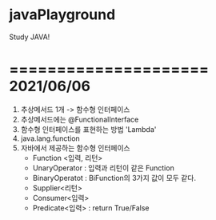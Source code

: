 # javaPlayground
Study JAVA!

=====================
    2021/06/06
=====================
1. 추상메서드 1개 -> 함수형 인터페이스
2. 추상메서드에는 @FunctionalInterface
3. 함수형 인터페이스를 표현하는 방법 'Lambda'
4. java.lang.function
5. 자바에서 제공하는 함수형 인터페이스
    - Function <입력, 리턴>
    - UnaryOperator<T> : 입력과 리턴이 같은 Function
    - BinaryOperatot<T> : BiFunction의 3가지 값이 모두 같다.
    - Supplier<리턴>
    - Consumer<입력>
    - Predicate<입력> : return True/False
